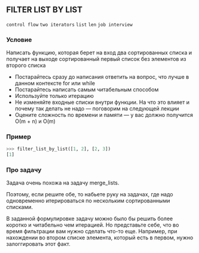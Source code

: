 ## FILTER LIST BY LIST

`control flow` `two iterators` `list` `len` `job interview`

### Условие

Написать функцию, которая берет на вход два сортированных списка и 
получает на выходе сортированный первый список без элементов из второго списка

* Постарайтесь сразу до написания ответить на вопрос, что лучше в данном контексте for или while
* Постарайтесь написать самым читабельным способом
* Используйте только итерацию
* Не изменяйте входные списки внутри функции. На что это влияет и почему так делать не надо — поговорим на следующей лекции
* Оцените сложность по времени и памяти — у вас должно получится О(m + n) и O(m)

### Пример

```python
>>> filter_list_by_list([1, 2], [2, 3])
[1]
```

### Про задачу

Задача очень похожа на задачу merge_lists. 

Поэтому, если решите обе, то набьете руку на задачах, где надо одновременно итерироваться по нескольким сортированными списками.

В заданной формулировке задачу можно было бы решить более коротко и читабельно чем итерацией.
Но представьте себе, что во время фильтрации вам нужно сделать что-то еще. 
Например, при нахождении во втором списке элемента, который есть в первом, нужно залоггировать этот факт.
